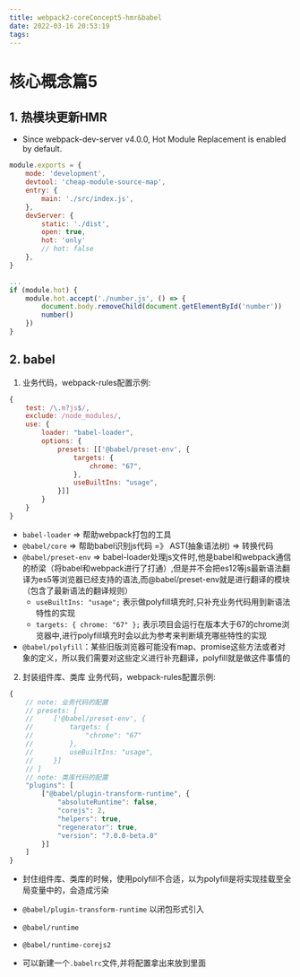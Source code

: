 ```yaml
---
title: webpack2-coreConcept5-hmr&babel
date: 2022-03-16 20:53:19
tags:
---
```

# 核心概念篇5
## 1. 热模块更新HMR
* Since webpack-dev-server v4.0.0, Hot Module Replacement is enabled by default.
<!--more-->
``` javascript
module.exports = {
    mode: 'development',
    devtool: 'cheap-module-source-map',
    entry: {
        main: './src/index.js',
    },
    devServer: {
        static: './dist',
        open: true,
        hot: 'only'
        // hot: false
    },
}
```
``` javascript
...
if (module.hot) {
    module.hot.accept('./number.js', () => {
        document.body.removeChild(document.getElementById('number'))
        number()
    })
}
```

## 2. babel
1. 业务代码，webpack-rules配置示例:
``` javascript
{
    test: /\.m?js$/,
    exclude: /node_modules/,
    use: {
        loader: "babel-loader",
        options: {
            presets: [['@babel/preset-env', {
                targets: {
                    chrome: "67",
                },
                useBuiltIns: "usage",
            }]]
        }
    }
}
```
* ```babel-loader``` => 帮助webpack打包的工具
* ```@babel/core``` => 帮助babel识别js代码  =》 AST(抽象语法树) => 转换代码
* ```@babel/preset-env``` => babel-loader处理js文件时,他是babel和webpack通信的桥梁（将babel和webpack进行了打通）,但是并不会把es12等js最新语法翻译为es5等浏览器已经支持的语法,而@babel/preset-env就是进行翻译的模块（包含了最新语法的翻译规则）
    * ```useBuiltIns: "usage";```  表示做polyfill填充时,只补充业务代码用到新语法特性的实现
    * ```targets: { chrome: "67" };``` 表示项目会运行在版本大于67的chrome浏览器中,进行polyfill填充时会以此为参考来判断填充哪些特性的实现
* ```@babel/polyfill```：某些旧版浏览器可能没有map、promise这些方法或者对象的定义，所以我们需要对这些定义进行补充翻译，polyfill就是做这件事情的

2. 封装组件库、类库
业务代码，webpack-rules配置示例: 
``` javascript
{
    // note: 业务代码的配置
    // presets: [
    //     ['@babel/preset-env', {
    //         targets: {
    //             "chrome": "67"
    //         },
    //         useBuiltIns: "usage",
    //     }]
    // ]
    // note: 类库代码的配置
    "plugins": [
        ["@babel/plugin-transform-runtime", {
            "absoluteRuntime": false,
            "corejs": 2,
            "helpers": true,
            "regenerator": true,
            "version": "7.0.0-beta.0"
        }]
    ]
}
```
* 封住组件库、类库的时候，使用polyfill不合适，以为polyfill是将实现挂载至全局变量中的，会造成污染
* ```@babel/plugin-transform-runtime``` 以闭包形式引入
* ```@babel/runtime```
* ```@babel/runtime-corejs2```

* 可以新建一个```.babelrc```文件,并将配置拿出来放到里面